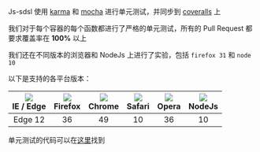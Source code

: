Js-sdsl 使用 [karma](https://karma-runner.github.io/) 和 [mocha](https://mochajs.org/) 进行单元测试，并同步到 [coveralls](https://coveralls.io/github/js-sdsl/js-sdsl) 上

我们对于每个容器的每个函数都进行了严格的单元测试，所有的 Pull Request 都要求覆盖率在 **100%** 以上

我们还在不同版本的浏览器和 NodeJs 上进行了实验，包括 `firefox 31` 和 `node 10`

以下是支持的各平台版本：

| ![][Edge-Icon]<br/>IE / Edge | ![][Firefox-Icon]<br/>Firefox | ![][Chrome-Icon]<br/>Chrome | ![][Safari-Icon]<br/>Safari | ![][Opera-Icon]<br/>Opera | ![][NodeJs-Icon]<br/>NodeJs |
|:----------------------------:|:-----------------------------:|:---------------------------:|:---------------------------:|:-------------------------:|:---------------------------:|
|           Edge 12            |              36               |             49              |             10              |            36             |             10              |

单元测试的代码可以在[这里](https://github.com/js-sdsl/js-sdsl/tree/main/test)找到

[Edge-Icon]: https://js-sdsl.org/assets/image/platform/edge.png
[Firefox-Icon]: https://js-sdsl.org/assets/image/platform/firefox.png
[Chrome-Icon]: https://js-sdsl.org/assets/image/platform/chrome.png
[Safari-Icon]: https://js-sdsl.org/assets/image/platform/safari.png
[Opera-Icon]: https://js-sdsl.org/assets/image/platform/opera.png
[NodeJs-Icon]: https://js-sdsl.org/assets/image/platform/nodejs.png
